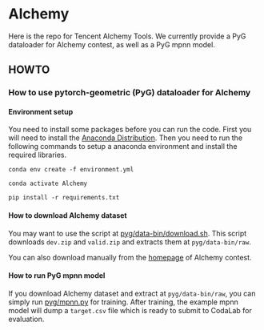 # Alchemy

Here is the repo for Tencent Alchemy Tools. We currently provide a PyG dataloader for Alchemy contest, as well as a PyG mpnn model.


## HOWTO

### How to use pytorch-geometric (PyG) dataloader for Alchemy


#### Environment setup

You need to install some packages before you can run the code. First you will need to install the [Anaconda Distribution](https://docs.anaconda.com/anaconda/install/). Then you need to run the following commands to setup a anaconda environment and install the required libraries.

`conda env create -f environment.yml`

`conda activate Alchemy`

`pip install -r requirements.txt`

#### How to download Alchemy dataset

You may want to use the script at [pyg/data-bin/download.sh](pyg/data-bin/download.sh). This script downloads  `dev.zip` and `valid.zip` and extracts them at `pyg/data-bin/raw`.

You can also download manually from the [homepage](https://alchemy.tencent.com/) of Alchemy contest.


#### How to run PyG mpnn model

If you download Alchemy dataset and extract at `pyg/data-bin/raw`,  you can simply run [pyg/mpnn.py](pyg/mpnn.py) for training. After training, the example mpnn model will dump a `target.csv` file which is ready to submit to CodaLab for evaluation.

